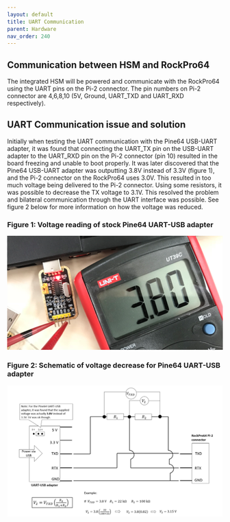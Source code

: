 ```yaml
---
layout: default
title: UART Communication
parent: Hardware
nav_order: 240
---
```


## Communication between HSM and RockPro64
The integrated HSM will be powered and communicate with the RockPro64 using the UART pins on the Pi-2 connector.
The pin numbers on Pi-2 connector are 4,6,8,10 (5V, Ground, UART_TXD and UART_RXD respectively).

## UART Communication issue and solution
Initially when testing the UART communication with the Pine64 USB-UART adapter, it was found that connecting the UART_TX pin on the USB-UART adapter to the UART_RXD pin on the Pi-2 connector (pin 10) resulted in the board freezing and unable to boot properly. It was later discovered that the Pine64 USB-UART adapter was outputting 3.8V instead of 3.3V (figure 1), and the Pi-2 connector on the RockPro64 uses 3.0V. This resulted in too much voltage being delivered to the Pi-2 connector. Using some resistors, it was possible to decrease the TX voltage to 3.1V. This resolved the problem and bilateral communication through the UART interface was possible. See figure 2 below for more information on how the voltage was reduced.

### Figure 1: Voltage reading of stock Pine64 UART-USB adapter
![figure](voltage_reading_pine64_uart_usb_adapter.png "Figure 1: Voltage reading of stock Pine64 USB-UART adapter")

### Figure 2: Schematic of voltage decrease for Pine64 UART-USB adapter
![figure](voltage_decrease_diagram_UART_1.png "Figure 2: Schematic of voltage decrease for Pine64 USB-UART adapter")